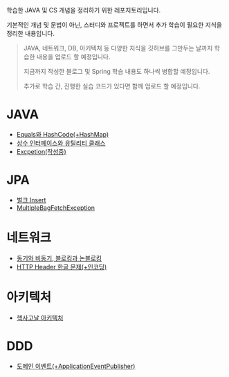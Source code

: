 학습한 JAVA 및 CS 개념을 정리하기 위한 레포지토리입니다.

기본적인 개념 및 문법이 아닌, 스터디와 프로젝트를 하면서 추가 학습이 필요한 지식을 정리한 내용입니다.
> JAVA, 네트워크, DB, 아키텍처 등 다양한 지식을 깃허브를 그만두는 날까지 학습한 내용을 업로드 할 예정입니다.
> 
> 지금까지 작성한 블로그 및 Spring 학습 내용도 하나씩 병합할 예정입니다.
> 
> 추가로 학습 간, 진행한 실습 코드가 있다면 함께 업로드 할 예정입니다.

# JAVA
* [Equals와 HashCode(+HashMap)](https://chivalrous-asparagus-831.notion.site/Equals-HashCode-HashMap-20b9ac22a1384fdf96381d24679e039e?pvs=4)
* [상수 인터페이스와 유틸리티 클래스](https://chivalrous-asparagus-831.notion.site/vs-72bda8b89c984dbdbfb33bfd6fdebe57?pvs=4)
* [Excpetion(작성중)](https://chivalrous-asparagus-831.notion.site/6117cb018f3d41e294c5711f9bbf9d16?pvs=4)

# JPA
* [벌크 Insert](https://chivalrous-asparagus-831.notion.site/Batch-Insert-1d7b3fcb63cf4b72940763872eb8e5ae?pvs=4)
* [MultipleBagFetchException](https://chivalrous-asparagus-831.notion.site/MultipleBagFetchException-59246824ad11452aa47525bc41408e02?pvs=4)

# 네트워크
* [동기와 비동기, 블로킹과 논블로킹](https://chivalrous-asparagus-831.notion.site/c7a07d79507f43f69931cdc4d2768de6?pvs=4)
* [HTTP Header 한글 문제(+인코딩)](https://chivalrous-asparagus-831.notion.site/HTTP-Header-8ca0ab2cb2194532a9ca12f665520ed2?pvs=4)

# 아키텍처
* [헥사고날 아키텍처](https://chivalrous-asparagus-831.notion.site/c6f55333a15b4bee83f8cb2ae0864d6b?pvs=4)

# DDD
* [도메인 이벤트(+ApplicationEventPublisher)](https://chivalrous-asparagus-831.notion.site/ApplicationEventPublisher-1726c08c496e434abf2faf630cb28184?pvs=4)

